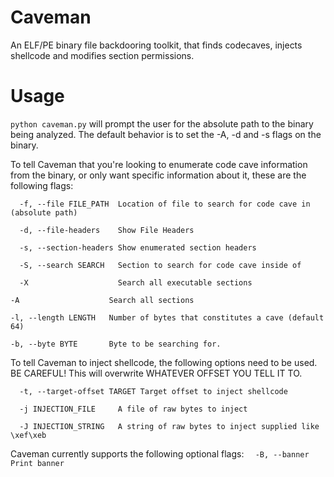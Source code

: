 # Caveman
An ELF/PE binary file backdooring toolkit, that finds codecaves, injects shellcode and modifies section permissions.

# Usage

`python caveman.py` will prompt the user for the absolute path to the binary being analyzed. The default behavior is to set the -A, -d and -s flags on the binary.

To tell Caveman that you're looking to enumerate code cave information from the binary, or only want specific information about it, these are the following flags:

`  -f, --file FILE_PATH  Location of file to search for code cave in (absolute
                        path)`
                        
`  -d, --file-headers    Show File Headers`
  
`  -s, --section-headers
                        Show enumerated section headers`
                        
`  -S, --search SEARCH   Section to search for code cave inside of`
  
`  -X                    Search all executable sections`
  
  `-A                    Search all sections`
  
  `-l, --length LENGTH   Number of bytes that constitutes a cave (default 64)`
  
  `-b, --byte BYTE       Byte to be searching for.`
  

  To tell Caveman to inject shellcode, the following options need to be used. BE CAREFUL! This will overwrite WHATEVER OFFSET YOU TELL IT TO.


`  -t, --target-offset TARGET
                        Target offset to inject shellcode`
                        
`  -j INJECTION_FILE     A file of raw bytes to inject`
  
`  -J INJECTION_STRING   A string of raw bytes to inject supplied like \xef\xeb`
  
  Caveman currently supports the following optional flags:
`  
-B, --banner          Print banner
`
